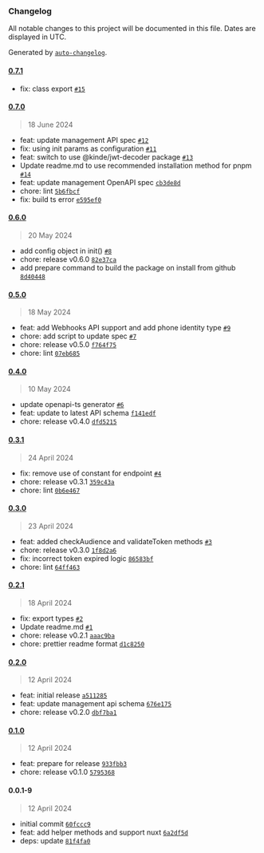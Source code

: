 ### Changelog

All notable changes to this project will be documented in this file. Dates are displayed in UTC.

Generated by [`auto-changelog`](https://github.com/CookPete/auto-changelog).

#### [0.7.1](https://github.com/kinde-oss/kinde-management-sdk-js/compare/0.7.0...0.7.1)

- fix: class export [`#15`](https://github.com/kinde-oss/kinde-management-sdk-js/pull/15)

#### [0.7.0](https://github.com/kinde-oss/kinde-management-sdk-js/compare/0.6.0...0.7.0)

> 18 June 2024

- feat: update management API spec [`#12`](https://github.com/kinde-oss/kinde-management-sdk-js/pull/12)
- fix: using init params as configuration [`#11`](https://github.com/kinde-oss/kinde-management-sdk-js/pull/11)
- feat: switch to use @kinde/jwt-decoder package [`#13`](https://github.com/kinde-oss/kinde-management-sdk-js/pull/13)
- Update readme.md to use recommended installation method for pnpm [`#14`](https://github.com/kinde-oss/kinde-management-sdk-js/pull/14)
- feat: update management OpenAPI spec [`cb3de8d`](https://github.com/kinde-oss/kinde-management-sdk-js/commit/cb3de8d073da43b0e0a7e5c8f70b872918d525b2)
- chore: lint [`5b6fbcf`](https://github.com/kinde-oss/kinde-management-sdk-js/commit/5b6fbcfeaf1fa0ce22f8206017b3be98277a52b9)
- fix: build ts error [`e595ef0`](https://github.com/kinde-oss/kinde-management-sdk-js/commit/e595ef06e50c42471fd9611f82b8fb81567d1811)

#### [0.6.0](https://github.com/kinde-oss/kinde-management-sdk-js/compare/0.5.0...0.6.0)

> 20 May 2024

- add config object in init() [`#8`](https://github.com/kinde-oss/kinde-management-sdk-js/pull/8)
- chore: release v0.6.0 [`82e37ca`](https://github.com/kinde-oss/kinde-management-sdk-js/commit/82e37caa5751d430415e89a4516e658b1c9889a2)
- add prepare command to build the package on install from github [`8d40448`](https://github.com/kinde-oss/kinde-management-sdk-js/commit/8d40448cb02e0a16ad10181c99e0def921e05dc6)

#### [0.5.0](https://github.com/kinde-oss/kinde-management-sdk-js/compare/0.4.0...0.5.0)

> 18 May 2024

- feat: add Webhooks API support and add phone identity type [`#9`](https://github.com/kinde-oss/kinde-management-sdk-js/pull/9)
- chore: add script to update spec [`#7`](https://github.com/kinde-oss/kinde-management-sdk-js/pull/7)
- chore: release v0.5.0 [`f764f75`](https://github.com/kinde-oss/kinde-management-sdk-js/commit/f764f7543c810cad4a236c780acb999a226b4dca)
- chore: lint [`07eb685`](https://github.com/kinde-oss/kinde-management-sdk-js/commit/07eb68569668752adecdd347f722a4057e582240)

#### [0.4.0](https://github.com/kinde-oss/kinde-management-sdk-js/compare/0.3.1...0.4.0)

> 10 May 2024

- update openapi-ts generator [`#6`](https://github.com/kinde-oss/kinde-management-sdk-js/pull/6)
- feat: update to latest API schema [`f141edf`](https://github.com/kinde-oss/kinde-management-sdk-js/commit/f141edff0d86bf0e85183738219af04f334a173d)
- chore: release v0.4.0 [`dfd5215`](https://github.com/kinde-oss/kinde-management-sdk-js/commit/dfd5215966c26e3f2371b302f7ea43e16c7e9baf)

#### [0.3.1](https://github.com/kinde-oss/kinde-management-sdk-js/compare/0.3.0...0.3.1)

> 24 April 2024

- fix: remove use of constant for endpoint [`#4`](https://github.com/kinde-oss/kinde-management-sdk-js/pull/4)
- chore: release v0.3.1 [`359c43a`](https://github.com/kinde-oss/kinde-management-sdk-js/commit/359c43abdfc6cad875a5b8dd2556135678e2a14d)
- chore: lint [`0b6e467`](https://github.com/kinde-oss/kinde-management-sdk-js/commit/0b6e467d03056907f479c9e835ec4d85c18f7092)

#### [0.3.0](https://github.com/kinde-oss/kinde-management-sdk-js/compare/0.2.1...0.3.0)

> 23 April 2024

- feat: added checkAudience and validateToken methods [`#3`](https://github.com/kinde-oss/kinde-management-sdk-js/pull/3)
- chore: release v0.3.0 [`1f8d2a6`](https://github.com/kinde-oss/kinde-management-sdk-js/commit/1f8d2a68c4e332eaa9b2dc382410195213aa538e)
- fix: incorrect token expired logic [`86583bf`](https://github.com/kinde-oss/kinde-management-sdk-js/commit/86583bf166352219cdac233e91fe3efc1aee9ecb)
- chore: lint [`64ff463`](https://github.com/kinde-oss/kinde-management-sdk-js/commit/64ff463363cefa89251f36e0d1f2ec5747014331)

#### [0.2.1](https://github.com/kinde-oss/kinde-management-sdk-js/compare/0.2.0...0.2.1)

> 18 April 2024

- fix: export types [`#2`](https://github.com/kinde-oss/kinde-management-sdk-js/pull/2)
- Update readme.md [`#1`](https://github.com/kinde-oss/kinde-management-sdk-js/pull/1)
- chore: release v0.2.1 [`aaac9ba`](https://github.com/kinde-oss/kinde-management-sdk-js/commit/aaac9bad99a6f85cfdf341ecb273a88e262e5740)
- chore: prettier readme format [`d1c8250`](https://github.com/kinde-oss/kinde-management-sdk-js/commit/d1c825059517c503c1ed198a1b1b4108ae7a9e63)

#### [0.2.0](https://github.com/kinde-oss/kinde-management-sdk-js/compare/0.1.0...0.2.0)

> 12 April 2024

- feat: initial release [`a511285`](https://github.com/kinde-oss/kinde-management-sdk-js/commit/a511285400d834a2f34013b74d363ddc15c78f0e)
- feat: update management api schema [`676e175`](https://github.com/kinde-oss/kinde-management-sdk-js/commit/676e175bb4ebd671c9a9dbee279a9b87271d2058)
- chore: release v0.2.0 [`dbf7ba1`](https://github.com/kinde-oss/kinde-management-sdk-js/commit/dbf7ba1c583af054b36ee125d6312f592d25ac6c)

#### [0.1.0](https://github.com/kinde-oss/kinde-management-sdk-js/compare/0.0.1-9...0.1.0)

> 12 April 2024

- feat: prepare for release [`933fbb3`](https://github.com/kinde-oss/kinde-management-sdk-js/commit/933fbb332b10b0d2ed0d9a12c3da0a89490ca96d)
- chore: release v0.1.0 [`5795368`](https://github.com/kinde-oss/kinde-management-sdk-js/commit/579536883059315574129af6fb1b4895e88d38e0)

#### 0.0.1-9

> 12 April 2024

- initial commit [`60fccc9`](https://github.com/kinde-oss/kinde-management-sdk-js/commit/60fccc9d205251975f2abb17d47820e02d969470)
- feat: add helper methods and support nuxt [`6a2df5d`](https://github.com/kinde-oss/kinde-management-sdk-js/commit/6a2df5d06242c37fc3628ac5cfe526b196b4fefd)
- deps: update [`81f4fa0`](https://github.com/kinde-oss/kinde-management-sdk-js/commit/81f4fa00ee208936ae43b9f8951b867c1dc1e987)
